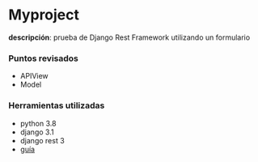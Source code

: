 # Myproject

**descripción**: prueba de Django Rest Framework utilizando un formulario 

### Puntos revisados

- APIView
- Model

### Herramientas utilizadas

- python 3.8
- django 3.1
- django rest 3
- [guía](http://blog.enriqueoriol.com/2015/01/django-1-7-intro-django-rest-framework.html)

